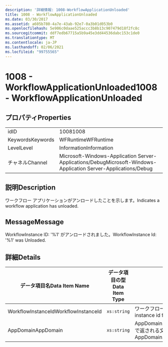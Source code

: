 ```yaml
---
description: '詳細情報: 1008-WorkflowApplicationUnloaded'
title: 1008 - WorkflowApplicationUnloaded
ms.date: 03/30/2017
ms.assetid: a605b780-4a7e-43ab-92e7-0a3b01d053b0
ms.openlocfilehash: 5e906c0daae525accc3b8b13c907479d18f2fc8c
ms.sourcegitcommit: ddf7edb67715a5b9a45e3dd44536dabc153c1de0
ms.translationtype: MT
ms.contentlocale: ja-JP
ms.lasthandoff: 02/06/2021
ms.locfileid: "99755565"
---
```

# <a name="1008---workflowapplicationunloaded"></a><span data-ttu-id="dd6e8-103">1008 - WorkflowApplicationUnloaded</span><span class="sxs-lookup"><span data-stu-id="dd6e8-103">1008 - WorkflowApplicationUnloaded</span></span>

## <a name="properties"></a><span data-ttu-id="dd6e8-104">プロパティ</span><span class="sxs-lookup"><span data-stu-id="dd6e8-104">Properties</span></span>  
  
|||  
|-|-|  
|<span data-ttu-id="dd6e8-105">id</span><span class="sxs-lookup"><span data-stu-id="dd6e8-105">ID</span></span>|<span data-ttu-id="dd6e8-106">1008</span><span class="sxs-lookup"><span data-stu-id="dd6e8-106">1008</span></span>|  
|<span data-ttu-id="dd6e8-107">Keywords</span><span class="sxs-lookup"><span data-stu-id="dd6e8-107">Keywords</span></span>|<span data-ttu-id="dd6e8-108">WFRuntime</span><span class="sxs-lookup"><span data-stu-id="dd6e8-108">WFRuntime</span></span>|  
|<span data-ttu-id="dd6e8-109">Level</span><span class="sxs-lookup"><span data-stu-id="dd6e8-109">Level</span></span>|<span data-ttu-id="dd6e8-110">Information</span><span class="sxs-lookup"><span data-stu-id="dd6e8-110">Information</span></span>|  
|<span data-ttu-id="dd6e8-111">チャネル</span><span class="sxs-lookup"><span data-stu-id="dd6e8-111">Channel</span></span>|<span data-ttu-id="dd6e8-112">Microsoft-Windows-Application Server-Applications/Debug</span><span class="sxs-lookup"><span data-stu-id="dd6e8-112">Microsoft-Windows-Application Server-Applications/Debug</span></span>|  
  
## <a name="description"></a><span data-ttu-id="dd6e8-113">説明</span><span class="sxs-lookup"><span data-stu-id="dd6e8-113">Description</span></span>  

 <span data-ttu-id="dd6e8-114">ワークフロー アプリケーションがアンロードしたことを示します。</span><span class="sxs-lookup"><span data-stu-id="dd6e8-114">Indicates a workflow application has unloaded.</span></span>  
  
## <a name="message"></a><span data-ttu-id="dd6e8-115">Message</span><span class="sxs-lookup"><span data-stu-id="dd6e8-115">Message</span></span>  

 <span data-ttu-id="dd6e8-116">WorkflowInstance ID: '%1' がアンロードされました。</span><span class="sxs-lookup"><span data-stu-id="dd6e8-116">WorkflowInstance Id: '%1' was Unloaded.</span></span>  
  
## <a name="details"></a><span data-ttu-id="dd6e8-117">詳細</span><span class="sxs-lookup"><span data-stu-id="dd6e8-117">Details</span></span>  
  
|<span data-ttu-id="dd6e8-118">データ項目名</span><span class="sxs-lookup"><span data-stu-id="dd6e8-118">Data Item Name</span></span>|<span data-ttu-id="dd6e8-119">データ項目の型</span><span class="sxs-lookup"><span data-stu-id="dd6e8-119">Data Item Type</span></span>|<span data-ttu-id="dd6e8-120">説明</span><span class="sxs-lookup"><span data-stu-id="dd6e8-120">Description</span></span>|  
|--------------------|--------------------|-----------------|  
|<span data-ttu-id="dd6e8-121">WorkflowInstanceId</span><span class="sxs-lookup"><span data-stu-id="dd6e8-121">WorkflowInstanceId</span></span>|`xs:string`|<span data-ttu-id="dd6e8-122">ワークフローのインスタンス ID</span><span class="sxs-lookup"><span data-stu-id="dd6e8-122">The instance id for the workflow</span></span>|  
|<span data-ttu-id="dd6e8-123">AppDomain</span><span class="sxs-lookup"><span data-stu-id="dd6e8-123">AppDomain</span></span>|`xs:string`|<span data-ttu-id="dd6e8-124">AppDomain.CurrentDomain.FriendlyName で返される文字列。</span><span class="sxs-lookup"><span data-stu-id="dd6e8-124">The string returned by AppDomain.CurrentDomain.FriendlyName.</span></span>|
